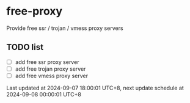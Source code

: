 
# free-proxy
Provide free ssr / trojan / vmess proxy servers


## TODO list
- [ ] add free ssr proxy server
- [ ] add free trojan proxy server
- [ ] add free vmess proxy server

Last updated at 2024-09-07 18:00:01 UTC+8, next update schedule at 2024-09-08 00:00:01 UTC+8

